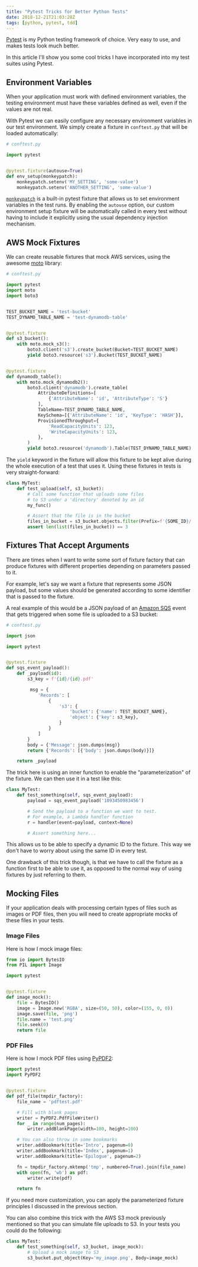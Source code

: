 ```yaml
---
title: "Pytest Tricks for Better Python Tests"
date: 2018-12-21T21:03:28Z
tags: [python, pytest, tdd]
---
```


[Pytest](https://pytest.org/) is my Python testing framework of choice. Very easy to use, and makes tests look much better.

In this article I'll show you some cool tricks I have incorporated into my test suites using Pytest.

## Environment Variables

When your application must work with defined environment variables, the testing environment must have these variables defined as well, even if the values are not real.

With Pytest we can easily configure any necessary environment variables in our test environment. We simply create a fixture in `conftest.py` that will be loaded automatically:

```python
# conftest.py

import pytest


@pytest.fixture(autouse=True)
def env_setup(monkeypatch):
    monkeypatch.setenv('MY_SETTING', 'some-value')
    monkeypatch.setenv('ANOTHER_SETTING', 'some-value')
```

[`monkeypatch`](https://docs.pytest.org/en/latest/monkeypatch.html) is a built-in pytest fixture that allows us to set environment variables in the test runs. By enabling the `autouse` option, our custom environment setup fixture will be automatically called in every test without having to include it explicitly using the usual dependency injection mechanism.

<!--more-->

## AWS Mock Fixtures

We can create reusable fixtures that mock AWS services, using the awesome [moto](https://github.com/spulec/moto) library:

```python
# conftest.py

import pytest
import moto
import boto3


TEST_BUCKET_NAME = 'test-bucket'
TEST_DYNAMO_TABLE_NAME = 'test-dynamodb-table'


@pytest.fixture
def s3_bucket():
    with moto.mock_s3():
        boto3.client('s3').create_bucket(Bucket=TEST_BUCKET_NAME)
        yield boto3.resource('s3').Bucket(TEST_BUCKET_NAME)


@pytest.fixture
def dynamodb_table():
    with moto.mock_dynamodb2():
        boto3.client('dynamodb').create_table(
            AttributeDefinitions=[
                {'AttributeName': 'id', 'AttributeType': 'S'}
            ],
            TableName=TEST_DYNAMO_TABLE_NAME,
            KeySchema=[{'AttributeName': 'id', 'KeyType': 'HASH'}],
            ProvisionedThroughput={
                'ReadCapacityUnits': 123,
                'WriteCapacityUnits': 123,
            },
        )
        yield boto3.resource('dynamodb').Table(TEST_DYNAMO_TABLE_NAME)
```

The `yield` keyword in the fixture will allow this fixture to be kept alive during the whole execution of a test that uses it. Using these fixtures in tests is very straight-forward:

```python
class MyTest:
    def test_upload(self, s3_bucket):
        # Call some function that uploads some files
        # to S3 under a 'directory' denoted by an id
        my_func()

        # Assert that the file is in the bucket
        files_in_bucket = s3_bucket.objects.filter(Prefix=f'{SOME_ID}/')
        assert len(list(files_in_bucket)) == 3
```

## Fixtures That Accept Arguments

There are times when I want to write some sort of fixture factory that can produce fixtures with different properties depending on parameters passed to it.

For example, let's say we want a fixture that represents some JSON payload, but some values should be generated according to some identifier that is passed to the fixture.

A real example of this would be a JSON payload of an [Amazon SQS](https://aws.amazon.com/sqs/) event that gets triggered when some file is uploaded to a S3 bucket:

```python
# conftest.py

import json

import pytest


@pytest.fixture
def sqs_event_payload():
    def _payload(id):
        s3_key = f'{id}/{id}.pdf'

         msg = {
            'Records': [
                {
                    's3': {
                        'bucket': {'name': TEST_BUCKET_NAME},
                        'object': {'key': s3_key},
                    }
                }
            ]
        }
        body = {'Message': json.dumps(msg)}
        return {'Records': [{'body': json.dumps(body)}]}

    return _payload
```

The trick here is using an inner function to enable the "parameterization" of the fixture. We can then use it in a test like this:

```python
class MyTest:
    def test_something(self, sqs_event_payload):
        payload = sqs_event_payload('1093450983456')

        # Send the payload to a function we want to test.
        # For example, a Lambda handler function
        r = handler(event=payload, context=None)

        # Assert something here...
```

This allows us to be able to specify a dynamic ID to the fixture. This way we don't have to worry about using the same ID in every test.

One drawback of this trick though, is that we have to call the fixture as a function first to be able to use it, as opposed to the normal way of using fixtures by just referring to them.

## Mocking Files

If your application deals with processing certain types of files such as images or PDF files, then you will need to create appropriate mocks of these files in your tests.


### Image Files

Here is how I mock image files:

```python
from io import BytesIO
from PIL import Image

import pytest


@pytest.fixture
def image_mock():
    file = BytesIO()
    image = Image.new('RGBA', size=(50, 50), color=(155, 0, 0))
    image.save(file, 'png')
    file.name = 'test.png'
    file.seek(0)
    return file
```

### PDF Files

Here is how I mock PDF files using [PyPDF2](https://pypi.org/project/PyPDF2/):

```python
import pytest
import PyPDF2


@pytest.fixture
def pdf_file(tmpdir_factory):
    file_name = 'pdftest.pdf'

    # Fill with blank pages
    writer = PyPDF2.PdfFileWriter()
    for _ in range(num_pages):
        writer.addBlankPage(width=100, height=100)

    # You can also throw in some bookmarks
    writer.addBookmark(title='Intro', pagenum=0)
    writer.addBookmark(title='Index', pagenum=1)
    writer.addBookmark(title='Epilogue', pagenum=2)

    fn = tmpdir_factory.mktemp('tmp', numbered=True).join(file_name)
    with open(fn, 'wb') as pdf:
        writer.write(pdf)

    return fn
```

If you need more customization, you can apply the parameterized fixture principles I discussed in the previous section.

You can also combine this trick with the AWS S3 mock previously mentioned so that you can simulate file uploads to S3. In your tests you could do the following:

```python
class MyTest:
    def test_something(self, s3_bucket, image_mock):
        # Upload a mock image to S3
        s3_bucket.put_object(Key='my_image.png', Body=image_mock)
```
